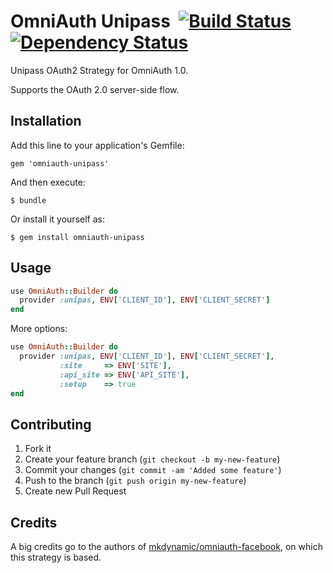 # OmniAuth Unipass &nbsp;[![Build Status](https://secure.travis-ci.org/connectmedica/omniauth-unipass.png)][travis]&nbsp;[![Dependency Status](https://gemnasium.com/connectmedica/omniauth-unipass.png?travis)][gemnasium]

Unipass OAuth2 Strategy for OmniAuth 1.0.

Supports the OAuth 2.0 server-side flow.

[travis]: http://travis-ci.org/connectmedica/omniauth-unipass
[gemnasium]: https://gemnasium.com/connectmedica/omniauth-unipass

## Installation

Add this line to your application's Gemfile:

    gem 'omniauth-unipass'

And then execute:

    $ bundle

Or install it yourself as:

    $ gem install omniauth-unipass

## Usage

```ruby
use OmniAuth::Builder do
  provider :unipas, ENV['CLIENT_ID'], ENV['CLIENT_SECRET']
end
```

More options:

```ruby
use OmniAuth::Builder do
  provider :unipas, ENV['CLIENT_ID'], ENV['CLIENT_SECRET'],
           :site     => ENV['SITE'],
           :api_site => ENV['API_SITE'],
           :setup    => true
end
```

## Contributing

1. Fork it
2. Create your feature branch (`git checkout -b my-new-feature`)
3. Commit your changes (`git commit -am 'Added some feature'`)
4. Push to the branch (`git push origin my-new-feature`)
5. Create new Pull Request

## Credits

A big credits go to the authors of [mkdynamic/omniauth-facebook](https://github.com/mkdynamic/omniauth-facebook), on which this strategy is based.
